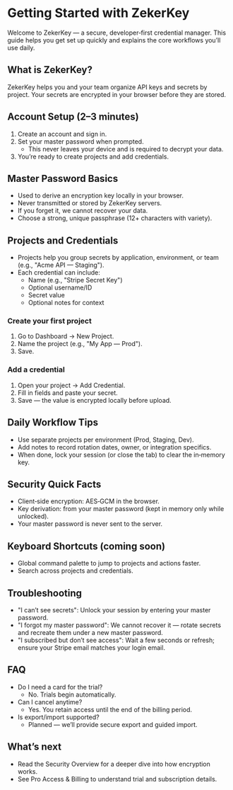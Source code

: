 # Getting Started with ZekerKey

Welcome to ZekerKey — a secure, developer‑first credential manager. This guide helps you get set up quickly and explains the core workflows you’ll use daily.

## What is ZekerKey?

ZekerKey helps you and your team organize API keys and secrets by project. Your secrets are encrypted in your browser before they are stored.

## Account Setup (2–3 minutes)

1. Create an account and sign in.
2. Set your master password when prompted.
   - This never leaves your device and is required to decrypt your data.
3. You’re ready to create projects and add credentials.

## Master Password Basics

- Used to derive an encryption key locally in your browser.
- Never transmitted or stored by ZekerKey servers.
- If you forget it, we cannot recover your data.
- Choose a strong, unique passphrase (12+ characters with variety).

## Projects and Credentials

- Projects help you group secrets by application, environment, or team (e.g., "Acme API — Staging").
- Each credential can include:
  - Name (e.g., "Stripe Secret Key")
  - Optional username/ID
  - Secret value
  - Optional notes for context

### Create your first project

1. Go to Dashboard → New Project.
2. Name the project (e.g., "My App — Prod").
3. Save.

### Add a credential

1. Open your project → Add Credential.
2. Fill in fields and paste your secret.
3. Save — the value is encrypted locally before upload.

## Daily Workflow Tips

- Use separate projects per environment (Prod, Staging, Dev).
- Add notes to record rotation dates, owner, or integration specifics.
- When done, lock your session (or close the tab) to clear the in‑memory key.

## Security Quick Facts

- Client‑side encryption: AES‑GCM in the browser.
- Key derivation: from your master password (kept in memory only while unlocked).
- Your master password is never sent to the server.

## Keyboard Shortcuts (coming soon)

- Global command palette to jump to projects and actions faster.
- Search across projects and credentials.

## Troubleshooting

- "I can’t see secrets": Unlock your session by entering your master password.
- "I forgot my master password": We cannot recover it — rotate secrets and recreate them under a new master password.
- "I subscribed but don’t see access": Wait a few seconds or refresh; ensure your Stripe email matches your login email.

## FAQ

- Do I need a card for the trial?
  - No. Trials begin automatically.
- Can I cancel anytime?
  - Yes. You retain access until the end of the billing period.
- Is export/import supported?
  - Planned — we’ll provide secure export and guided import.

## What’s next

- Read the Security Overview for a deeper dive into how encryption works.
- See Pro Access & Billing to understand trial and subscription details.
